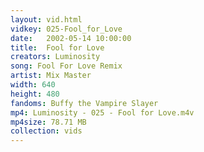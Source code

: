 ```yaml
---
layout: vid.html
vidkey: 025-Fool_for_Love
date:   2002-05-14 10:00:00
title:  Fool for Love
creators: Luminosity
song: Fool For Love Remix
artist: Mix Master
width: 640
height: 480
fandoms: Buffy the Vampire Slayer
mp4: Luminosity - 025 - Fool for Love.m4v
mp4size: 78.71 MB
collection: vids
---
```


  <div>
  
  </div>
  